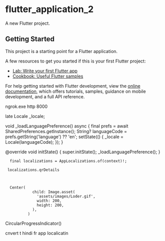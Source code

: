 # flutter_application_2

A new Flutter project.

## Getting Started

This project is a starting point for a Flutter application.

A few resources to get you started if this is your first Flutter project:

- [Lab: Write your first Flutter app](https://docs.flutter.dev/get-started/codelab)
- [Cookbook: Useful Flutter samples](https://docs.flutter.dev/cookbook)

For help getting started with Flutter development, view the
[online documentation](https://docs.flutter.dev/), which offers tutorials,
samples, guidance on mobile development, and a full API reference.

ngrok.exe http 8000


  late Locale _locale;
  
  void _loadLanguagePreference() async {
    final prefs = await SharedPreferences.getInstance();
    String? languageCode = prefs.getString('language') ?? 'en';
    setState(() {
      _locale = Locale(languageCode);
    });
  }
 
  @override
  void initState() {
    super.initState();
    _loadLanguagePreference();
  }
 
      final localizations = AppLocalizations.of(context)!;
     
     localizations.qrDetails



      Center(
                child: Image.asset(
                  'assets/images/Loder.gif',
                  width: 200, 
                  height: 200,
                ),
              )


CircularProgressIndicator()

cnvert t  hindi fr app localicatin
